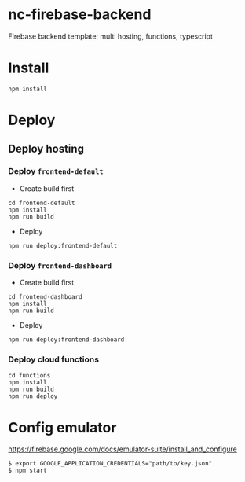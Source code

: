 # nc-firebase-backend
Firebase backend template: multi hosting, functions, typescript

# Install 
```
npm install
```

# Deploy

## Deploy hosting

### Deploy `frontend-default`

- Create build first
```
cd frontend-default
npm install
npm run build
```

- Deploy 
```
npm run deploy:frontend-default
```

### Deploy `frontend-dashboard`

- Create build first
```
cd frontend-dashboard
npm install
npm run build
```

- Deploy 
```
npm run deploy:frontend-dashboard
```

### Deploy cloud functions

```
cd functions
npm install
npm run build
npm run deploy
```

# Config emulator

https://firebase.google.com/docs/emulator-suite/install_and_configure

```
$ export GOOGLE_APPLICATION_CREDENTIALS="path/to/key.json"
$ npm start
```